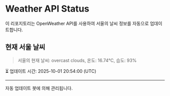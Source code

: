 
# Weather API Status

이 리포지토리는 OpenWeather API를 사용하여 서울의 날씨 정보를 자동으로 업데이트합니다.

## 현재 서울 날씨
> 서울의 현재 날씨: overcast clouds, 온도: 16.74°C, 습도: 93%

⏳ 업데이트 시간: 2025-10-01 20:54:00 (UTC)

---
자동 업데이트 봇에 의해 관리됩니다.
